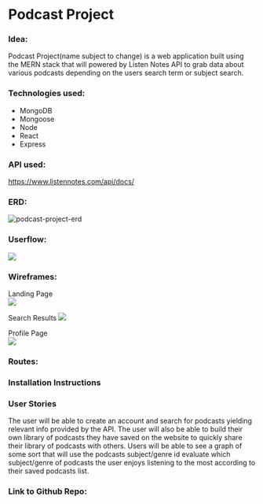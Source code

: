# Podcast Project

### Idea:
Podcast Project(name subject to change) is a web application built using the MERN stack that will powered by Listen Notes API to grab data about various podcasts depending on the users search term or subject search.

### Technologies used:
- MongoDB
- Mongoose
- Node
- React
- Express

### API used: 
https://www.listennotes.com/api/docs/

### ERD: 
<img alt="podcast-project-erd" src="https://i.postimg.cc/fbfL6KGZ/Screen-Shot-2022-01-07-at-1-48-05-PM.png">

### Userflow: 
<img src="https://i.postimg.cc/X7KnTwYj/Screen-Shot-2022-01-07-at-10-33-34-AM.png">

### Wireframes:
Landing Page  
<img src="https://i.postimg.cc/B6T6B9Dc/Screen-Shot-2022-01-07-at-1-17-18-AM.png">

Search Results 
<img src="https://i.postimg.cc/xdr6rbxR/Screen-Shot-2022-01-07-at-10-18-22-AM.png">

Profile Page  
<img src="https://i.postimg.cc/htRmcbnf/Screen-Shot-2022-01-07-at-10-20-10-AM.png">




### Routes:

### Installation Instructions

### User Stories
The user will be able to create an account and search for podcasts yielding relevant info provided by the API. The user will also be able to build their own library of podcasts they have saved on the website to quickly share their library of podcasts with others. Users will be able to see a graph of some sort that will use the podcasts subject/genre id evaluate which subject/genre of podcasts the user enjoys listening to the most according to their saved podcasts list.

### Link to Github Repo:
